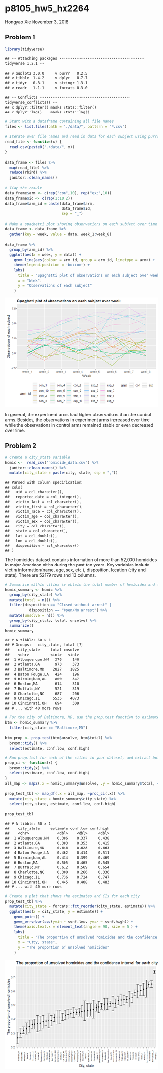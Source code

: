 p8105\_hw5\_hx2264
================
Hongyao Xie
November 3, 2018

Problem 1
---------

``` r
library(tidyverse)
```

    ## -- Attaching packages --------------------------------------- tidyverse 1.2.1 --

    ## v ggplot2 3.0.0     v purrr   0.2.5
    ## v tibble  1.4.2     v dplyr   0.7.7
    ## v tidyr   0.8.1     v stringr 1.3.1
    ## v readr   1.1.1     v forcats 0.3.0

    ## -- Conflicts ------------------------------------------ tidyverse_conflicts() --
    ## x dplyr::filter() masks stats::filter()
    ## x dplyr::lag()    masks stats::lag()

``` r
# Start with a dataframe containing all file names
files <- list.files(path = "./data/", pattern = "*.csv")

# Iterate over file names and read in data for each subject using purrr::map and saving the result as a new variable in the dataframe
read_file <- function(x) {
  read.csv(paste0("./data/", x))
}

data_frame <- files %>% 
  map(read_file) %>%
  reduce(rbind) %>% 
  janitor::clean_names()

# Tidy the result
data_frame$arm <- c(rep("con",10), rep("exp",10))
data_frame$id <- c(rep(1:10,2))
data_frame$arm_id = paste(data_frame$arm, 
                          data_frame$id, 
                          sep = "_")

# Make a spaghetti plot showing observations on each subject over time
data_frame <- data_frame %>%
  gather(key = week, value = data, week_1:week_8)

data_frame %>% 
  group_by(arm_id) %>% 
  ggplot(aes(x = week, y = data)) + 
    geom_line(aes(colour = arm_id, group = arm_id, linetype = arm)) +
    theme(legend.position = "bottom") +
    labs(
      title = "Spaghetti plot of observations on each subject over week",
      x = "Week",
      y = "Observations of each subject"
    )
```

![](p8105_hw5_hx2264_files/figure-markdown_github/unnamed-chunk-2-1.png)

In general, the experiment arms had higher observations than the control arms. Besides, the observations in experiment arms increased over time while the observations in control arms remained stable or even decreased over time.

Problem 2
---------

``` r
# Create a city_state variable
homic <-  read_csv("homicide_data.csv") %>% 
  janitor::clean_names() %>% 
  mutate(city_state = paste(city, state, sep = ",")) 
```

    ## Parsed with column specification:
    ## cols(
    ##   uid = col_character(),
    ##   reported_date = col_integer(),
    ##   victim_last = col_character(),
    ##   victim_first = col_character(),
    ##   victim_race = col_character(),
    ##   victim_age = col_character(),
    ##   victim_sex = col_character(),
    ##   city = col_character(),
    ##   state = col_character(),
    ##   lat = col_double(),
    ##   lon = col_double(),
    ##   disposition = col_character()
    ## )

The homicides dataset contains information of more than 52,000 homicides in major American cities during the past ten years. Key variables include victim information(name, age, sex, etc.), disposition, location (city and state). There are 52179 rows and 13 columns.

``` r
# Summarize within cities to obtain the total number of homicides and the number of unsolved homicides
homic_summary <- homic %>% 
  group_by(city_state) %>% 
  mutate(total = n()) %>%
  filter(disposition == "Closed without arrest" |
           disposition == "Open/No arrest") %>% 
  mutate(unsolve = n()) %>% 
  group_by(city_state, total, unsolve) %>% 
  summarize()
homic_summary
```

    ## # A tibble: 50 x 3
    ## # Groups:   city_state, total [?]
    ##    city_state     total unsolve
    ##    <chr>          <int>   <int>
    ##  1 Albuquerque,NM   378     146
    ##  2 Atlanta,GA       973     373
    ##  3 Baltimore,MD    2827    1825
    ##  4 Baton Rouge,LA   424     196
    ##  5 Birmingham,AL    800     347
    ##  6 Boston,MA        614     310
    ##  7 Buffalo,NY       521     319
    ##  8 Charlotte,NC     687     206
    ##  9 Chicago,IL      5535    4073
    ## 10 Cincinnati,OH    694     309
    ## # ... with 40 more rows

``` r
# For the city of Baltimore, MD, use the prop.test function to estimate the proportion of homicides that are unsolved
btm <- homic_summary %>% 
  filter(city_state == "Baltimore,MD")

btm_prop <- prop.test(btm$unsolve, btm$total) %>% 
  broom::tidy() %>% 
  select(estimate, conf.low, conf.high)
```

``` r
# Run prop.test for each of the cities in your dataset, and extract both the proportion of unsolved homicides and the confidence interval for each
prop_ci <- function(x) {
  broom::tidy(x) %>% 
  select(estimate, conf.low, conf.high)
}
all_map <- map2(.x = homic_summary$unsolve, .y = homic_summary$total, ~prop.test(.x, .y))

prop_test_tbl <- map_df(.x = all_map, ~prop_ci(.x)) %>% 
  mutate(city_state = homic_summary$city_state) %>% 
  select(city_state, estimate, conf.low, conf.high)

prop_test_tbl
```

    ## # A tibble: 50 x 4
    ##    city_state     estimate conf.low conf.high
    ##    <chr>             <dbl>    <dbl>     <dbl>
    ##  1 Albuquerque,NM    0.386    0.337     0.438
    ##  2 Atlanta,GA        0.383    0.353     0.415
    ##  3 Baltimore,MD      0.646    0.628     0.663
    ##  4 Baton Rouge,LA    0.462    0.414     0.511
    ##  5 Birmingham,AL     0.434    0.399     0.469
    ##  6 Boston,MA         0.505    0.465     0.545
    ##  7 Buffalo,NY        0.612    0.569     0.654
    ##  8 Charlotte,NC      0.300    0.266     0.336
    ##  9 Chicago,IL        0.736    0.724     0.747
    ## 10 Cincinnati,OH     0.445    0.408     0.483
    ## # ... with 40 more rows

``` r
# Create a plot that shows the estimates and CIs for each city
prop_test_tbl %>% 
  mutate(city_state = forcats::fct_reorder(city_state, estimate)) %>% 
  ggplot(aes(x = city_state, y = estimate)) + 
    geom_point() +
    geom_errorbar(aes(ymin = conf.low, ymax = conf.high)) +
    theme(axis.text.x = element_text(angle = 90, size = 5)) + 
    labs(
      title = "The proportion of unsolved homicides and the confidence interval for each city",
      x = "City, state",
      y = "The proportion of unsolved homicides"
    )
```

![](p8105_hw5_hx2264_files/figure-markdown_github/unnamed-chunk-6-1.png)
